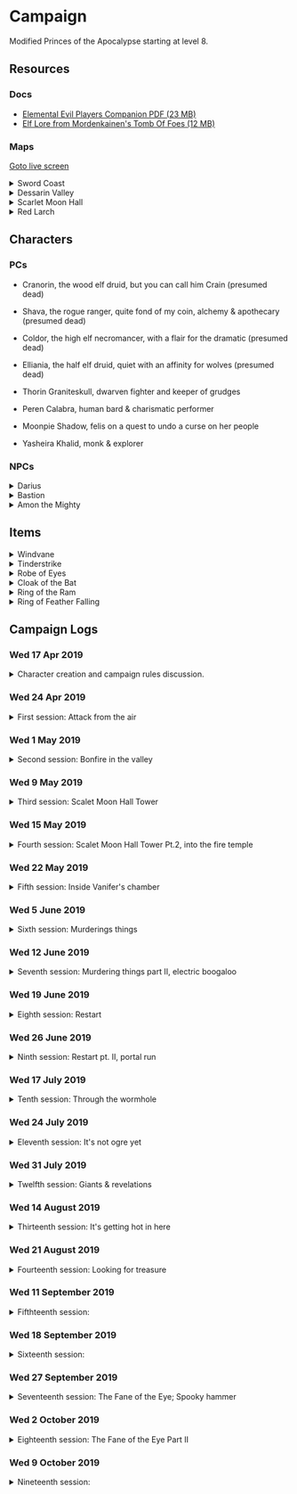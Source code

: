 # Campaign

Modified Princes of the Apocalypse starting at level 8.

## Resources

### Docs

-   [Elemental Evil Players Companion PDF (23 MB)](https://media.wizards.com/2015/downloads/dnd/EE_PlayersCompanion.pdf)
-   [Elf Lore from Mordenkainen's Tomb Of Foes (12 MB)](https://s3-eu-west-1.amazonaws.com/dnd.bfjnaude.com/files/Elves.pdf)

### Maps

<a href="./screen.html">Goto live screen<a>

<details>
    <summary>Sword Coast</summary>
    <img class="lazy img-map" src="img/sword-coast_low.jpg" data-src="img/sword-coast.jpg"/>
</details> 
<details>
    <summary>Dessarin Valley</summary>
    <img class="lazy img-map" src="img/Dessarin_Valley-5e_low.jpg" data-src="img/Dessarin_Valley-5e.jpg"/>
</details> 
<details>
    <summary>Scarlet Moon Hall</summary>
    <img class="lazy img-map" src="img/scarlet-moon-hall-dm_low.jpg" data-src="img/scarlet-moon-hall-dm.jpg"/>
</details>
<details>
    <summary>Red Larch</summary>
    <img class="lazy img-map" src="img/red-larch_low.jpg" data-src="img/red-larch.jpg"/>
</details>

## Characters

### PCs

-   Cranorin, the wood elf druid, but you can call him Crain (presumed dead)
-   Shava, the rogue ranger, quite fond of my coin, alchemy & apothecary (presumed dead)
-   Coldor, the high elf necromancer, with a flair for the dramatic (presumed dead)
-   Elliania, the half elf druid, quiet with an affinity for wolves (presumed dead)

-   Thorin Graniteskull, dwarven fighter and keeper of grudges
-   Peren Calabra, human bard & charismatic performer
-   Moonpie Shadow, felis on a quest to undo a curse on her people
-   Yasheira Khalid, monk & explorer

### NPCs

<details>
<summary>Darius</summary>

Inkeeper of the Snoring Giant Inn. Stout dark haired human man, tanned skin, hairy chest & forearms, mutton chops. Tells
the party about strange happenings in the valley.

</details>

<details>
<summary>Bastion</summary>

Fire genasi in the Fire Cult's dungeon. Has some ambition to depose Vanifer. Asked the party to kill Vanifer and bring
him their dagger for a hefty sum. After Vanifer's death, he finds himself in a awkward position where he is fighting an
Efreeti for control of the fire cult. He enlists the help of a Fire Giant by promising him Tinderstrike as reward for
helping to dispose of the Efreeti.

His plans are cut short when he crosses paths with a group of adventurers who kidnap and kill him. After dying he comes
back as a wraith, out for vengeance, but ultimately fails in this quest.

</details>

<details>
<summary>Amon the Mighty</summary>

(Amon the Mighty, Enslaver of the lesser races, Master Trader, Magic Smith, Blessed of Imix)

An Efreeti with a sadistic streak. A slaver of Azers and Salamanders who uses his slaves to manufacture rare items. Amon
establishes himself in a forge on the material plane, in the ruins of Tyar-Basil. This place has a strong connection to
the elemental plane of fire. He encounters a cult of fire worshippers and sees an opportunity to attain more power.

The cult has an artifact of Imix. Amon must have it.

</details>

## Items

<details><summary>Windvane</summary>

Weapon (spear), legendary (requires attunement)

<img class="lazy img-magic-item" src="img/windvane_low.jpg" data-src="img/windvane.jpg"/>

A silver spear, Windvane has dark sapphires on the filigreed surface of its polished head. Held by its shining haft, the
weapon feels insubstantial, as if clutching a cool, gently blowing breeze. The spear contains a spark of Yan-C-Bin, the
Prince of Evil Air.

You have a +2 bonus to attack and damage you make with this magic weapon, which has the finesse weapon property. When
you hit with it, the target takes an extra 1d6 lightning damage.

Air Mastery. You gain the following benefit while you hold Windvane:

-   You can speak Auran fluently.
-   You have resistance to lightning damage.
-   You can cast dominate monster (save DC 17) on an air elemental. Once you have done so, Windvane can’t be used in
    this way agin until the next dawn.

</details>

<details><summary>Tinderstrike</summary>

Weapon (dagger) legendary (requires attunement)

<img class="lazy img-magic-item" src="img/tinderstrike_low.jpg" data-src="img/tinderstrike.jpg"/>

A flint dagger, Tinderstrike is uncommonly sharp, and sparks cascade off its edge whenever it strikes something solid.
Its handle is always warm to the touch, and the blade smolders for 1d4 minutes after it is used to deal damage. It
contains a spark of Imix, Prince of Evil Fire.

You gain a +2 bonus to attack and damage rolls you make with this magic weapon. When you hit with it, the targets takes
an extra 2d6 fire damage.

_Fire Mastery._ You gain the following benefits while you hold Tinderstrike:

-   You can speak Ignan fluently.
-   You have resistance to Fire damage.
-   You can cast Dominate Monster (Save DC 17) on a Fire Elemental. Once you have done so, Tinderstrike can’t be used
    this way again until the next dawn.

_Dance of the All-consuming Fire._ While inside a fire node, you can perform a ritual called the Dance of the
All-Consuming Fire, using Tinderstrike to create a devastation orb of fire (see the devastation orbe description for the
time and cost of the ritual). Once you prefrom the ritual, Tinderstrike can't be used to perform the ritual again until
the new dawn. _Flaw_. Tinderstrike makes its wielder impatient and rash. While attuned to the weapon, you gain the
following flaw: "I act without thinking and take risks without weighing the consequences."

If you help slay a fire elemental while attuned to the weapon, you gain access to the following additional properties:

-   You can cast the following spells from the dagger, expending the necessary number of charges: burning hands (1
    charge), fireball (2 charges), or wall of fire (3 charges).

After helping to slay a fire elemental, the Weapon has 5 charges. It regains 1d4 = 1 expended charges daily at dawn.
Spells cast from the weapon have a save DC of 17.

</details>

<details><summary>Robe of Eyes</summary>

Adventuring Gear (Wondrous Item, Robe) rare (requires attunement)

<img class="lazy img-magic-item" src="img/robe-of-eyes_low.jpg" data-src="img/robe-of-eyes.jpg"/>

This robe is adorned with eyelike patterns. While you wear the robe, you gain the following benefits:

-   The robe lets you see in all directions, and you have advantage on Wisdom (Perception) checks that rely on sight.
-   You have Darkvision out to a range of 120 feet.
-   You can see Invisible creatures and Objects, as well as see into the Ethereal Plane, out to a range of 120 feet.

The eyes on the robe can't be closed or averted. Although you can close or avert your own eyes, you are never considered
to be doing so while wearing this robe.

A light spell cast on the robe or a Daylight spell cast within 5 feet of the robe causes you to be Blinded for 1 minute.
At the end of each of your turns, you can make a Constitution saving throw (DC 11 for light or DC 15 for daylight),
ending the blindness on a success.

</details>

<details><summary>Cloak of the Bat</summary>

Adventuring Gear (Wondrous Item, Shoulders) rare (requires attunement)

<img class="lazy img-magic-item" src="img/cloak_of_the_bat_low.jpg" data-src="img/cloak_of_the_bat.jpg"/>

While wearing this cloak, you have advantage on Dexterity (Stealth) checks. In an area of dim light or Darkness, you can
grip the edges of the cloak with both hands and use it to fly at a speed of 40 feet. If you ever fail to grip the
cloak's edges while flying in this way, or if you are no longer in dim light or Darkness, you lose this flying speed.

While wearing the cloak in an area of dim light or Darkness, you can use your action to cast Polymorph on yourself,
transforming into a bat. While you are in the form of the bat, you retain your Intelligence, Wisdom, and Charisma
scores. The cloak can't be used this way again until the next dawn.

</details>

<details><summary>Ring of the Ram</summary>

Ring (Ring) rare (requires attunement)

<img class="lazy img-magic-item" src="img/ring-of-the-ram_low.jpg" data-src="img/ring-of-the-ram.jpg"/>

This ring has 3 Charges, and it regains 1d3 expended Charges daily at dawn. While wearing the ring, you can use an
action to expend 1 to 3 of its Charges to Attack one creature you can see within 60 feet of you. The ring produces a
spectral ram's head and makes its Attack roll with a +7 bonus. On a hit, for each charge you spend, the target takes
2d10 force damage and is pushed 5 feet away from you.

Alternatively, you can expend 1 to 3 of the ring's Charges as an action to try to break an object you can see within 60
feet of you that isn't being worn or carried. The ring makes a Strength check with a +5 bonus for each charge you spend.

</details>

<details><summary>Ring of Feather Falling</summary>

Ring (Ring) rare (requires attunement)

<img class="lazy img-magic-item" src="img/ring-of-feather-falling_low.jpg" data-src="img/ring-of-feather-falling.jpg"/>

When you fall while wearing this ring, you descend 60 feet per round and take no damage from Falling.

</details>

## Campaign Logs

### Wed 17 Apr 2019

<details>
<summary>Character creation and campaign rules discussion.</summary>

#### Character creation

4 Characters at 8th level. Two druids, a wizard and a mutliclass rogue/ranger

#### Rules discussion

-   Base game rules
-   All spells and abilities from official 5e books are available
-   Critical failures might have dire consequences
    </details>

### Wed 24 Apr 2019

<details>
<summary> First session: Attack from the air</summary>

#### 1st of Kythorn 1453

The characters seek shelter at a local in Westbridge, The Sleeping Giant, after a storm starts to kick up...

During the storm Aerisi is flying around in the clouds summoning lightning and air elementals to terrorize the town.

The party takes down Aerisi and the elemental. Shava claims Windvane. (4800 XP)

Shava goes on an expidition to try and obtain some arrows while the rest of the party sleeps. She finds the local
workshop, but is not able to obtain any completed arrows.

</details>

### Wed 1 May 2019

<details>
<summary> Second session: Bonfire in the valley</summary>

#### 2nd of Kythorn 1453

The party makes their way down The Stone Trail. After a day of travelling they decide to set up camp at the foot of the
Sumber Hills near River Dessarin. They spot fire raining down from the sky deeper into the Sumber Hills and want to
investigate.

Elliania uses divination to surmise the nature of the fire that rained from the sky and receives the answer "Unnatural.
Do not trust them"

The party sees smoke further into the Sumber hills as the sun sets. They decide they need to investigate in the morning.

#### 3rd of Kythorn 1453

The party breaks camp and decides to head in the direction of the smoke they saw on the previous day.

On their approach they spot a tower on a hill, in the area where the smoke originated. Two party members decide to sneak
closer to investigate. When they spot a burned out camp and two fire elementals patrolling the area.

The party attacks the Fire Elemental Myrmidons patrolling at the foot of the Scarlet Moon Hall. After defeating the
elementals, the party starts to raid the camp as they explore. They find many burnt corpses, some scrolls and a few gold
coins.

While exploring the summit of the hill the party encounters a Flame Guardian and two Hell Hounds.

During the fighting the Flame Guardian submits.

</details>

### Wed 9 May 2019

<details>
<summary> Third session: Scalet Moon Hall Tower</summary>

#### 3rd of Kythorn 1453

During the fighting the Flame Guardian submits... and promptly gets skewered by two crossbow bolts. The party takes
cover next to the Scarlet Moon Hall tower. The scaffolding is set alight by a dropped oil lamp. Coldor summons Ice
Mephits to douse the flames and a battle ensues with the flame cultists residing in the tower.

During the battle an unknown druid escapes at the base of the tower...

The party loots the druids living quarters for some gold, gems and a scroll, before fighting some giant bats in the
attic, after a failed attempt at animal diplomacy.

The party opts to take a short rest in the top of the tower.

</details>

### Wed 15 May 2019

<details>
<summary> Fourth session: Scalet Moon Hall Tower Pt.2, into the fire temple</summary>

#### 3rd of Kythorn 1453

The party opts to take a short rest in the top of the tower...

The party descends the tower and has an encounter with some magmins and proceed down a hidden tunnel.

Following the tunnel leads the party to a chamber underground. Elliania finds a secret door in one of the tunnels. On
the other side of the secret door the party finds a Fire Genasi named Bastion, who convinces them to go find and kill
Vanifer to bring him her dagger...

The party agrees to go and find Vanifer.

After following Bastion's instructions the party finds Vanifer praying at an altar, with a corpse atop it.

A failed stealth attempt leads to a large battle with Vanifer and her fire Elementals. Vanifer escapes...

</details>

### Wed 22 May 2019

<details>
<summary> Fifth session: Inside Vanifer's chamber</summary>

#### 3rd of Kythorn 1453

The party hunts for Vanifer and after searching the altar chamber find the secret door down to Vanifer's chambers.

Vanifer makes her last stand. The party seizes Tinderstrike after Vanifer's body goes up in smoke.

Vanifer's chamber is barricaded as the group tries to take a long rest.

#### 4th of Kythorn 1453

After their long rest a fight breaks out when the party tries to sneak past a group of sleeping cultist. A fight breaks
out, many people die... also hobgoblins. A mage, named Lizzy manages to escape.

</details>

### Wed 5 June 2019

<details>
<summary> Sixth session: Murderings things </summary>

#### 4th of Kythorn 1453

The party goes on a murdering spree, killing all they found in the Fire Temple

</details>

### Wed 12 June 2019

<details>
<summary> Seventh session: Murdering things part II, electric boogaloo  </summary>

#### 4th of Kythorn 1453

The gang goes exploring in the fire dungeon. They smooze their way pasts some razerblasts and avoid a tripwire trap
attached to a dwarven statue.

After furhter exploration they find some fire cultists bunking next to a small underground prison. The group
methodically clears the fire cultists from the area, after which they start freeing a group of salamanders and a group
of azers. There is clear conflict between the two groups, but the party convinces them to band together to overthrow the
local Efreeti slavedriver who was holding them captive.

In their attempt to take down the Efreeti and his minions the salamanders and azers start attacking each other... With
their allies fighting each other, the Efreeti makes short work of the party. They are slain in the fire dungeon.

</details>

### Wed 19 June 2019

<details>
<summary> Eighth session: Restart  </summary>

#### 30th of Kythorn 1453

Thorin and Peren find themselves in a cell, inside a stiflingly hot cave, after an unfavorable encounter involving some
cultist, and a stray fireball bead from a certain gnome warlock.

A newcomer, Yasheira, is dragged into their cell by some flame cultist henchmen. After acquaintances are made, it
becomes clear that an escape has to be made if they plan to survive.

Meanwhile, Moonpie Shadow, a felis druid, wanders through the cave system of her captors. She has curried enough favor
with the person in charge to have gained some basic freedoms. She happens upon the newcomers in their cells and decides
to investigate.

After introductions, Peren convinces Moonpie to aid them in their escape. They manage to trick the cultists guardian
their cells to enter the cell, in search of an illusory gold disc. Striking at the opportune moment, the prisoners
manage to overpower the guards and make their escape into the cave system. Moonpie leads the party to a section of the
cave where she has found refuge. The party tries to sneak their way there an run into a pack of hell hounds. An intense
battle ensues. The hell hounds are defeated.

</details>

### Wed 26 June 2019

<details>
<summary> Ninth session: Restart pt. II, portal run </summary>

#### 30th of Kythorn 1453

The gang made their way to Moonpies cool hideout to rest. After their rest the party is attacked by a wandering group of
Fire Snakes, who are out hunting for food.

After crushing the fire snakes, the party tries to make their escape. Moonpie convinces the others to follow her to a
part of the cave system where she saw Bastion enter a portal. The group stealthily made their way to portal, where they
encounter Bastion. Bastion tries to make an escape, but the party overpowers him as he opens the portal. They make their
way through the portal...

</details>

### Wed 17 July 2019

<details>
<summary> Tenth session: Through the wormhole </summary>

#### 30th of Kythorn 1453

The party runs away from many big monsters. A giant, a cult mob and a chimeara... Bastion is left as bait to distract
chimeara. The group makes their way out of the fire dungeon and tackles a group of Ogres in the Earth Cult's quarter.
The dwarf, staying true to form was the instigator of said encounter.

They decide to barricade themselves in and rest for the night.

</details>

### Wed 24 July 2019

<details>
<summary> Eleventh session: It's not ogre yet </summary>

#### 1st of Flamerule 1453

After hearing spooky noises the party decides to leave the ogre den to explore the stone dungeon...

As soon as they exit the ogre den, the group encounters two bullettes fighting in the adjacent chamber. The bullettes
cause the chamber to start collapsing, so the party decides to make a run for it.

Peren starts to recall the area and leads the group to an exit. Before they reach the exit, the party encounters an
earth elemental and it's friends. Combat ensues. After dealing with the elementals Peren leads the way to the Stone
Monastery via a tunnel network and a very tall staircase.

Our adventurers find themselves in the basement dungeon under the monastery, which is infested by shambling troops of
zombies. They make use of the maze like nature of the dungeon to avoid the zombies and find their way to the monastery
proper.

Exiting the monastery the party sees daylight for the first time in a long while. They decide to leave and go looking
for the nearest town.

</details>

### Wed 31 July 2019

<details>
<summary> Twelfth session: Giants & revelations </summary>

#### 1st of Flamerule 1453

After a bit of a detour the adventuring band find a trail heading NW to SE. They decide to set up camp a couple of
minutes off the trail and rest for the night.

The watch schedule is decided after dark an the group begin to rest. Their rest is interrupted by a wraith, that nearly
drains the monk of all her life's essense, before she can alert the rest of the party. The wraith however seems more
focused on the bard and allows the monk to narrowly escape. Something about his dagger...

The party kills the wraith, of whom they assume is Bastion. Rest is resumed.

#### 2nd of Flamerule 1453

The party decides to follow the trail NW in the direction, of what they assume is, Red Larch.

During the day, they spot large vultures in the distance. The bard recalls their encounters with the Feathergale Knights
and decides to rather head in the direction of Feathergale Spire, barely visible in the distance, to ask for aid.

On their way to the spire, the party is attacked by three vulture-mounted riders. After dealing with the riders and
their mounts, it finally starts to sink in that the Feathergale Knights weren't the gracious hosts they had first
assumed. The party finds that the knights' clothing is covered in symbols of the Cult of Howling Hatred. Following this
revelation, the group starts heads back to the trail, to get to Red Larch.

Getting to Red Larch takes the rest of the day's light. The party arrives in the ruins of Red Larch, exhausted and
relieved. The town has been deserted after the devastating attacks by the elemental cults left the ground cracked and
many of the buildings torn open. The party make their way to the main road and start looting the Swinging Sword Inn. The
bard and the dwarf promptly start looting the bar and singing songs. Meanwhile the druid and monk decided to use the
inn's remaining supplies to make a stew in a large couldron hanging in the inn's hearth.

After the merry making and supper, the group decide to hold up in one of the inn's larger rooms, on the second floor,
for the night.

#### 3rd of Flamerule 1453

Getting an early start, the party starts to loot the rest of the towns ruins for supplies. They equip themselves with
any clothes and adventuring gear they are able to find in workshops and traders supplies which were abandoned during the
evacuation of Red Larch.

While they are busy looting, a fire giant enters the town. Yasheira is quick on the uptake and alerts the party of the
giant's presence. The giant starts to search the town, ripping the roofs off houses and beckoning whomever is hiding to
come out and give him Tinderstrike. He seems aware of the dagger's presence.

The party stays in hiding and springs their ambush from inside a general trader's store. Using a combination of stuns,
confusion and summoned creatures the party is able to overwhelm the giant before he can deal any serious damage, with
the dwarf delivering the final blow.

</details>

### Wed 14 August 2019

<details>
<summary> Thirteenth session: It's getting hot in here </summary>

#### 3rd of Flamerule 1453

The gang decides to set off to the North, with plans to make their way to Neverwinter via the Triboar trail.

Not long after starting the long trek across the Dessarin Valley, they spot large columns of smoke on the horizon. It
soon becomes apparent that a wild fire is blazing across the Sumber Hills, travelling in their direction. The air starts
to become acrid and the sky becomes dark and hazy as the wall of fire, stretching from West to East as far as they can
see, approaches.

The party decides to run back to Red Larch, to escape the approaching inferno. During their retreat they notice that a
column of fire is approaching from the West. Not long after, they spot a fiery flying streak in to the East, followed by
a trail of fire on the ground. Something is trying to burn down the valley.

With some encouraging words from the bard, the group picks up the pace to attempt to avoid whatever is trying to trap
them in the inferno.

The encounter comes to a head, with the party narrowly escaping a strafing run by a red dragon, wreathed in flame.

Combat ensues, with Thorin launching crossbow bolts; Moonpie hurling magical beams of frost and lightning; Peren
dazzling and confusing the dragon with psychic song; and Yasheira delivering stunning, ki empowered, strikes. This young
red dragon seems to alternate between a physical and elemental form, rendering many of the party’s attacks ineffective.

The dragon gets in a few devastating blows with its claws and nearly kills the druid with its fire breath, before being
slain. The final blow is delivered by Peren, wielding Tinderstrike. The dragon dies in a bright explosion, as the dagger
is plunged into its hide. The group is blinded, deafened and knocked backwards by the blast. Peren’s arm is left
scorched black and pulsing with fiery veins. All that remains of the dragon is a charred skeleton.

After slaying the dragon the gang continues their retreat to Red Larch. They must devise another plan if they are to
escape the Dessarin Valley.

They decide to, once again, take refuge in the Swinging Sword Inn. The druid and the monk turn in early, while the bard
and the dwarf decide to have a drink.

When they finally decide to call it a night, they feel a sudden drop in temperature. The dwarf decides to investigate.
As he attempts to look out the front door a shadow leaps out at him trying to pull him into the darkness. Thorin jumps
back, just in time. More shadows start to swarm the inn, snaking through the windows and gaps in the wall. They try to
swarm and overpower the dwarf.

The rest of the party joins the battle and help fend off the shadows, with fire and radiant light, before they can leech
all life from Thorin.

After another narrow brush with death, they decide to turn in for the night, while taking turns to keep watch.

</details>

### Wed 21 August 2019

<details>
<summary> Fourteenth session: Looking for treasure</summary>

#### 4th of Flamerule 1453

After an argument about where to go next, the party decides to head down the Cairn road to backtrack to the Stone
Monastery. They want to get back to the fire temple to put a stop to the waves of enemies being sent after them.

On their way down the Cairn Road, they spot a patrol coming from the opposite direction. An ambush is layed. The group
springs their trap on two Fire Elemental Myrmidons, sent to patrol the road to Red Larch.

After killing the first elemental, Peren uses Tinderstrike to dominate the second elemental. He extracts information
about the surrounding area and the location of the entrace to the fire temple, before banishing the elemental back to
its home plane.

The group camps out for night, off the road.

#### 5th of Flamerule 1453

Using intel gleaned from the dominated fire elemental, the party heads off to find the entrace to the fire temple,
located at Scarlet Moon Hall.

On their way the party spots a large black beast flying through the cloud to the North-West. A great, big, black dragon
is making its way across the valley. It either doesn't spot the party or it pays them no mind as flies far overhead.

After a few hours of trekking across the Dessarin Valley grassland and into the Sumber Hills, the party finds a burnt
out tower on the top of a hill. A single sentry patrols up and down the main path leading to the Scarlet Moon Hall. They
dazzle and dispatch of the fire elemental sentry with ease.

The group makes their way into the bombed out ruins, where they discover a tunnel leading underground. They descend into
darkness and arrive at one of the entrances of the Temple of the Eternal Flame.

On their approach to Scarlet Moon Hall, Yasheira starts hearing the eerie laughter she last heard when escaping from the
underground compound. Using the laughter as a guide the party makes their way to Bastion's private quaters, via a secret
door in one of the temple tunnels.

The group finds a strange wardrobe, with no door, in Bastion's chambers. Upon revealing the Bastion's key, the facade of
the wardrobe turns into a face matching that on the key. Yasheira places the key into its mouth. The key disappears as a
crease forms down the middle of the wardrobe. Yarsheira opens the wardrobe. Inside, there is a thick velvet curtain.
Yasheira starts rummaging around behind the curtain and pulls out a robe, a cloak and two rings.

A red robe covered in eyes; a black cloak with a bat embroidered on the collar; a ring with two ram's heads on the
front; A ring in the shape of a feather.

</details>

### Wed 11 September 2019

<details>
<summary> Fifthteenth session: </summary>

#### 5th of Flamerule 1453

The loot is divided and the party sets of, exploring the upper level of the fire dungeon.

The area seems abandoned. Rooms have been stripped down, with only things deemed too heavy to carry being left behind.

Further exploration of the dungeon complex reveals a few interesting landmarks: A large fiery butthole-shaped chasm,
with a floating stone elevator; a cache of supplies, hidden behind a false wall; a room full of toxic mold; a very large
pile of junk; a room full of gears, which controls the flow of lava in the forge area; and a room full of hellhounds,
who nearly killed the bard.

Moonpie steals a coin, from Thorin, to throw in the fiery lake. Perhaps some long-forgotten lava diety deems this a
sufficient sacrifice?

</details>

### Wed 18 September 2019

<details>
<summary> Sixteenth session: </summary>

The group decides to rest after their day of exploration.

#### 6th of Flamerule 1453

Further exploration of the dungeon reveals nothing of interest.

It seems that it is time to go down further into the temple complex. The butthole chasm seem to be the best course of
action. The party makes their way to the elevator and try to figure out how to operate it.

With Peren's newfound knowledge of the Ignan language and some runes on the elevator, the group figures out how to take
the elevator down into the bowels of the complex.

They go down. All the way down.

The elevator arrives at a lake of magma, surrounded by tunnels. The Area is heavily guarded by cultists and fire giant.
The party barely survives the encounter. Maybe they have gone too far...

</details>

### Wed 27 September 2019

<details>
<summary> Seventeenth session: The Fane of the Eye; Spooky hammer</summary> 
After their previous encounter in the bowels of the underground city, the party decides to double back, up the lift, to
the upper levels of the complex.

After regrouping and patching themselves up they decide to go down the lift; this time only one level.

The area starts to look familiar to Thorin and Peren. They have been here before...

They had encountered many oddities on this level, including two hill giants playing tic-tac-toe; a collapsed mine; fire
breathing minotaurs; an ominous chamber containing a drow statue, sealed off by oily smoke etc. Unfortunately this was
some time ago, and they had forgotten most of what had transpired

The group decides to start exploring the cavernous chambers. It doesn't take long for them to find trouble, in the form
of the remaining fire cult minotaur. He never stood a chance.

The party makes their way deeper into the tunnels, arriving at the collapsed mine. Still infested with ghosts. After
dispatching with the hostile spectres a dwarven apparition appears, pointing towards a pile of collapse stonework.

Thorin starts digging through the rubble, revealing the haft of a large hammer. The name Hendrel is emblazoned on the
side. Thorin recognizes this as a dwarven thrower.

</details>

### Wed 2 October 2019

<details>
<summary> Eighteenth session: The Fane of the Eye Part II</summary> 
The squad of merry <s>fucks</s> adventurers start clearing out the dungeon, room by room. With each area, Thorin and 
Peren start to recognise more of the cavernous chambers. They wander into a room where they previously encountered
two hill giants, finding only two giant skeletons. Upon further investigation of the skeletons it is revealed that the 
room is infested with gigantic carrion crawlers, as they start falling from the ceiling.

\<Insert epic combat description here \>

After dealing with the carrion crawlers, the party makes their way to an adjacent chamber, segregated by magical fog
barriers and with a creepily hunched over statue at it's centre. The hulking mass has a large gem for an eye. 

Moonpie wants to take the gem. The rest of the party is however able to dissuade her, as they are convinced it is
some kind of trap.

Short rest...

</details>

### Wed 9 October 2019

<details>
<summary> Nineteenth session: </summary>

</details>
